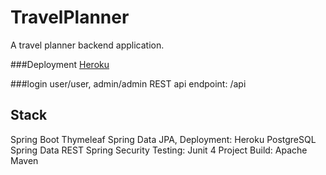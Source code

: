 # TravelPlanner
A travel planner backend application.

###Deployment
[Heroku](https://travel-planner-backend-app.herokuapp.com/login)

###login 
user/user, admin/admin
REST api endpoint: /api

## Stack
Spring Boot
Thymeleaf
Spring Data JPA, Deployment: Heroku PostgreSQL
Spring Data REST
Spring Security
Testing: Junit 4
Project Build: Apache Maven
